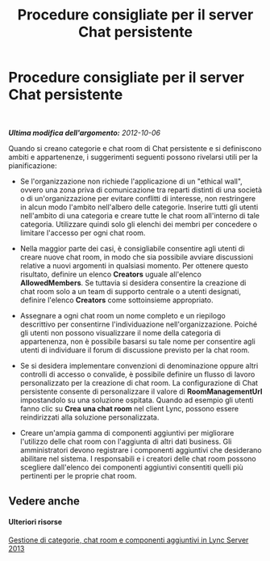 ﻿---
title: Procedure consigliate per il server Chat persistente
TOCTitle: Procedure consigliate per il server Chat persistente
ms:assetid: dc18e7f7-599b-4d32-abf7-cd9e691426a2
ms:mtpsurl: https://technet.microsoft.com/it-it/library/Gg398970(v=OCS.15)
ms:contentKeyID: 49302182
ms.date: 08/24/2015
mtps_version: v=OCS.15
ms.translationtype: HT
---

# Procedure consigliate per il server Chat persistente

 

_**Ultima modifica dell'argomento:** 2012-10-06_

Quando si creano categorie e chat room di Chat persistente e si definiscono ambiti e appartenenze, i suggerimenti seguenti possono rivelarsi utili per la pianificazione:

  - Se l'organizzazione non richiede l'applicazione di un "ethical wall", ovvero una zona priva di comunicazione tra reparti distinti di una società o di un'organizzazione per evitare conflitti di interesse, non restringere in alcun modo l'ambito nell'albero delle categorie. Inserire tutti gli utenti nell'ambito di una categoria e creare tutte le chat room all'interno di tale categoria. Utilizzare quindi solo gli elenchi dei membri per concedere o limitare l'accesso per ogni chat room.

  - Nella maggior parte dei casi, è consigliabile consentire agli utenti di creare nuove chat room, in modo che sia possibile avviare discussioni relative a nuovi argomenti in qualsiasi momento. Per ottenere questo risultato, definire un elenco **Creators** uguale all'elenco **AllowedMembers**. Se tuttavia si desidera consentire la creazione di chat room solo a un team di supporto centrale o a utenti designati, definire l'elenco **Creators** come sottoinsieme appropriato.

  - Assegnare a ogni chat room un nome completo e un riepilogo descrittivo per consentirne l'individuazione nell'organizzazione. Poiché gli utenti non possono visualizzare il nome della categoria di appartenenza, non è possibile basarsi su tale nome per consentire agli utenti di individuare il forum di discussione previsto per la chat room.

  - Se si desidera implementare convenzioni di denominazione oppure altri controlli di accesso o convalide, è possibile definire un flusso di lavoro personalizzato per la creazione di chat room. La configurazione di Chat persistente consente di personalizzare il valore di **RoomManagementUrl** impostandolo su una soluzione ospitata. Quando ad esempio gli utenti fanno clic su **Crea una chat room** nel client Lync, possono essere reindirizzati alla soluzione personalizzata.

  - Creare un'ampia gamma di componenti aggiuntivi per migliorare l'utilizzo delle chat room con l'aggiunta di altri dati business. Gli amministratori devono registrare i componenti aggiuntivi che desiderano abilitare nel sistema. I responsabili e i creatori delle chat room possono scegliere dall'elenco dei componenti aggiuntivi consentiti quelli più pertinenti per le proprie chat room.

## Vedere anche

#### Ulteriori risorse

[Gestione di categorie, chat room e componenti aggiuntivi in Lync Server 2013](lync-server-2013-managing-categories-rooms-and-add-ins.md)

